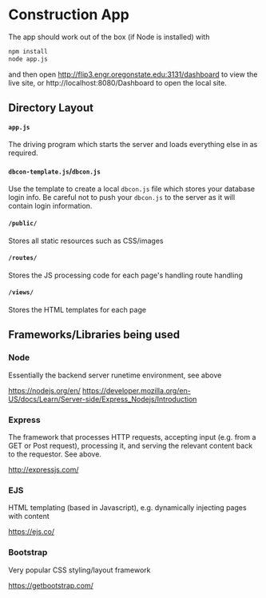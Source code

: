 # Construction App

The app should work out of the box (if Node is installed) with

```bash
npm install
node app.js
```

and then open http://flip3.engr.oregonstate.edu:3131/dashboard to view the live site, or http://localhost:8080/Dashboard to open the local site.

## Directory Layout

#### `app.js`

The driving program which starts the server and loads everything else in as required.

#### `dbcon-template.js`/`dbcon.js`

Use the template to create a local `dbcon.js` file which stores your database login info. Be careful not to push your `dbcon.js` to the server as it will contain login information.

#### `/public/`

Stores all static resources such as CSS/images

#### `/routes/` 

Stores the JS processing code for each page's handling route handling

#### `/views/`

Stores the HTML templates for each page


## Frameworks/Libraries being used

### Node 

Essentially the backend server runetime environment, see above

https://nodejs.org/en/
https://developer.mozilla.org/en-US/docs/Learn/Server-side/Express_Nodejs/Introduction

### Express 

The framework that processes HTTP requests, accepting input (e.g. from a GET or Post request), processing it, and serving the relevant content back to the requestor. See above.

http://expressjs.com/

### EJS 

HTML templating (based in Javascript), e.g. dynamically injecting pages with content

https://ejs.co/

### Bootstrap 

Very popular CSS styling/layout framework

https://getbootstrap.com/
